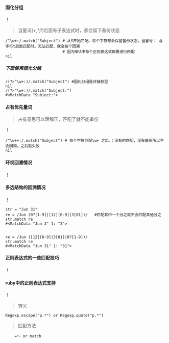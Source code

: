 #### 固化分组

！[](x1.png)

> 当量词(+,*,?)后面有子表达式时，都会留下备份状态

	/^\w+:/.match("Subject") # 从S开始匹配。每个字符都会保留备份状态，当冒号： 与字符t后面匹配时。无法匹配，就会挨个回溯
                             # 因为NFA中每个正则表达式都要进行匹配
	nil

##### 下面使用固化分组

	/(?>^\w+:)/.match("Subject") #固化分组是非捕获型
	nil
	/(?>^\w+:)/.match("Subject:") 
	#<MatchData "Subject:">
	
	

#### 占有优先量词

> 占有意思可以理解正，匹配了就不能备份

！[](x2.png)

	/^\w++:/.match("Subject") # 每个字符匹配\w+ 之后，：没有的匹配，没有备份所以不会回溯，之后就失败
	nil


#### 环视回溯情况
	
	
！[](x4.png)

#### 多选结构的回溯情况
	
	
！[](x3.png)

	str = "Jun 31"
	re = /Jun (0?[1-9]|[12][0-9]|3[01])/   #匹配其中一个分之就不会匹配其他分之
	str.match re
	#<MatchData "Jun 3" 1: "3">
	
	
	re = /Jun ([12][0-9]|3[01]|0?[1-9])/ 
	str.match re
	#<MatchData "Jun 31" 1: "31">

#### 正则表达式的一些匹配技巧
	
	
！[](x5.png)

#### ruby中的正则表达式支持

！[](x6.png)

> 转义
	
	Regexp.escape("p.*") or Regexp.quote("p.*")
	
> 匹配方法
	
		=～ or match
